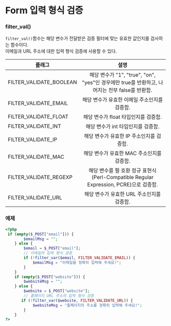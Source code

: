 # Form 입력 형식 검증

### filter_val()

`filter_val()`함수는 해당 변수가 전달받은 검증 필터에 맞는 유효한 값인지를 검사하는 함수이다.  
이메일과 URL 주소에 대한 입력 형식 검증에 사용할 수 있다.  


| 플래그 | 설명 |
|---|:---:|
| FILTER_VALIDATE_BOOLEAN | 해당 변수가 "1", "true", "on", "yes"인 경우에만 true를 반환하고, 나머지는 전부 false를 반환함. |
| FILTER_VALIDATE_EMAIL | 해당 변수가 유효한 이메일 주소인지를 검증함. |
| FILTER_VALIDATE_FLOAT | 해당 변수가 float 타입인지를 검증함. |
| FILTER_VALIDATE_INT | 해당 변수가 int 타입인지를 검증함. |
| FILTER_VALIDATE_IP | 해당 변수가 유효한 IP 주소인지를 검증함. |
| FILTER_VALIDATE_MAC | 해당 변수가 유효한 MAC 주소인지를 검증함. |
| FILTER_VALIDATE_REGEXP | 해당 변수를 펄 호환 정규 표현식(Perl-Compatible Regular Expression, PCRE)으로 검증함. |
| FILTER_VALIDATE_URL | 해당 변수가 유효한 URL 주소인지를 검증함. |

### 예제

```php
<?php
 if (empty($_POST["email"])) {
        $emailMsg = "";
    } else {
        $email = $_POST["email"];
        // 이메일의 입력 형식 검증
        if (!filter_var($email, FILTER_VALIDATE_EMAIL)) {
            $emailMsg = "이메일을 정확히 입력해 주세요!";
        }
    }
    if (empty($_POST["website"])) {
        $websiteMsg = "";
    } else {
        $website = $_POST["website"];
        // 홈페이지 URL 주소의 입력 형식 검증
       if (!filter_var($website, FILTER_VALIDATE_URL)) {
            $websiteMsg = "홈페이지의 주소를 정확히 입력해 주세요!";
        }
    }
?>
```